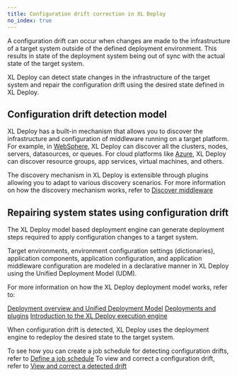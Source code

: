 ```yaml
---
title: Configuration drift correction in XL Deploy
no_index: true
---
```


A configuration drift can occur when changes are made to the infrastructure of a target system outside of the defined deployment environment. This results in state of the deployment system being out of sync with the actual state of the target system.

XL Deploy can detect state changes in the infrastructure of the target system and repair the configuration drift using the desired state defined in XL Deploy.

## Configuration drift detection model

XL Deploy has a built-in mechanism that allows you to discover the infrastructure and configuration of middleware running on a target platform.
For example, in [WebSphere](http://www-03.ibm.com/software/products/en/appserv-was), XL Deploy can discover all the clusters, nodes, servers, datasources, or queues. For cloud platforms like [Azure](https://azure.microsoft.com/), XL Deploy can discover resource groups, app services, virtual machines, and others.

The discovery mechanism in XL Deploy is extensible through plugins allowing you to adapt to various discovery scenarios. For more information on how the discovery mechanism works, refer to [Discover middleware](/xl-deploy/how-to/discover-middleware.html)

## Repairing system states using configuration drift

The XL Deploy model based deployment engine can generate deployment steps required to apply configuration changes to a target system.

Target environments, environment configuration settings (dictionaries), application components, application configuration, and application middleware configuration are modeled in a declarative manner in XL Deploy using the Unified Deployment Model (UDM).  

For more information on how the XL Deploy deployment model works, refer to:

[Deployment overview and Unified Deployment Model](/xl-deploy/concept/deployment-overview-and-unified-deployment-model.html)
[Deployments and plugins](/xl-deploy/concept/xl-deploy-architecture.html#deployments-and-plugins)
[Introduction to the XL Deploy execution engine](/xl-deploy/concept/introduction-to-the-execution-engine.html)

When configuration drift is detected, XL Deploy uses the deployment engine to redeploy the desired state to the target system.

To see how you can create a job schedule for detecting configuration drifts, refer to [Define a job schedule](/xl-deploy/how-to/define-a-job-schedule.html)
To view and correct a configuration drift, refer to [View and correct a detected drift](/xl-deploy/how-to/view-and-correct-drift.html)
